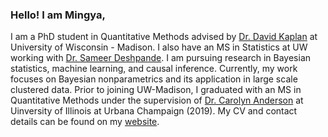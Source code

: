 ### Hello! I am Mingya,

I am a PhD student in Quantitative Methods advised by [Dr. David Kaplan](https://edpsych.education.wisc.edu/fac-staff/kaplan-david/) at University of Wisconsin - Madison. I also have an MS in Statistics at UW working with [Dr. Sameer Deshpande](https://skdeshpande91.github.io/). 
I am pursuing research in Bayesian statistics, machine learning, and causal inference. Currently, my work focuses on Bayesian nonparametrics and its application in large scale clustered data. 
Prior to joining UW-Madison, I graduated with an MS in Quantitative Methods under the supervision of [Dr. Carolyn Anderson](https://stat.illinois.edu/directory/profile/cja) at Uinversity of Illinois at Urbana Champaign (2019). My CV and contact details can be found on my [website](https://https:/mhuang233.com/).



<!--
**mhuang233/mhuang233** is a ✨ _special_ ✨ repository because its `README.md` (this file) appears on your GitHub profile.

Here are some ideas to get you started:

- 🔭 I’m currently working on ...
- 🌱 I’m currently learning ...
- 👯 I’m looking to collaborate on ...
- 🤔 I’m looking for help with ...
- 💬 Ask me about ...
- 📫 How to reach me: ...
- 😄 Pronouns: ...
- ⚡ Fun fact: ...
-->
